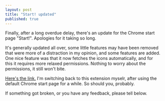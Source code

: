 ```yaml
---
layout: post
title: "Start! updated"
published: true
---
```


Finally, after a long overdue delay, there's an update for the Chrome start page "Start!". Apologies for it taking so long.

It's generally updated all over, some little features may have been removed that were more of a distraction in my opinion, and some features are added. One nice feature was that it now fetches the icons automatically, and for this it requires more relaxed permissions. Nothing to worry about the permissions, it still won't bite.

[Here's the link.](https://chrome.google.com/webstore/detail/start/iniabgbbmccaomaocmhcfioahgipigbh?hl=en-US) I'm switching back to this extension myselr, after using the default Chrome start page for a while. So should you, probably.

If something got broken, or you have any feedback, please tell below. 
